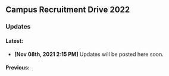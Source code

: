 ## Campus Recruitment Drive 2022
### Updates

#### Latest:

- **\[Nov 08th, 2021 2:15 PM\]** Updates will be posted here soon.

#### Previous:
